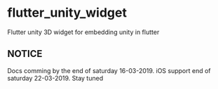# flutter_unity_widget

Flutter unity 3D widget for embedding unity in flutter

## NOTICE

Docs comming by the end of saturday 16-03-2019.
iOS support end of saturday 22-03-2019. Stay tuned
